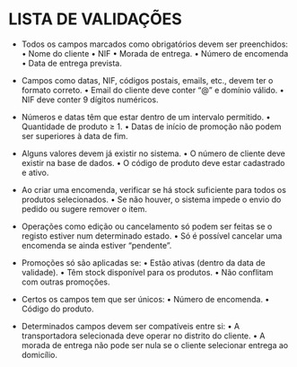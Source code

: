 # LISTA DE VALIDAÇÕES

- Todos os campos marcados como obrigatórios devem ser preenchidos:
•	Nome do cliente
•	NIF
•	Morada de entrega.
•	Número de encomenda
•	Data de entrega prevista.

- Campos como datas, NIF, códigos postais, emails, etc., devem ter o formato correto.
•	Email do cliente deve conter “@” e domínio válido.
•	NIF deve conter 9 dígitos numéricos.

- Números e datas têm que estar dentro de um intervalo permitido.
•	Quantidade de produto ≥ 1.
•	Datas de início de promoção não podem ser superiores à data de fim.

- Alguns valores devem já existir no sistema.
•	O número de cliente deve existir na base de dados.
•	O código de produto deve estar cadastrado e ativo.

- Ao criar uma encomenda, verificar se há stock suficiente para todos os produtos selecionados.
•	Se não houver, o sistema impede o envio do pedido ou sugere remover o item.

- Operações como edição ou cancelamento só podem ser feitas se o registo estiver num determinado estado.
•	Só é possível cancelar uma encomenda se ainda estiver “pendente”.

- Promoções só são aplicadas se:
•	Estão ativas (dentro da data de validade).
•	Têm stock disponível para os produtos.
•	Não conflitam com outras promoções.


- Certos os campos tem que ser únicos:
•	Número de encomenda.
•	Código do produto.

- Determinados campos devem ser compatíveis entre si:
•	A transportadora selecionada deve operar no distrito do cliente.
•	A morada de entrega não pode ser nula se o cliente selecionar entrega ao domicílio.
